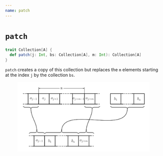```yaml
---
name: patch
---
```


# `patch`

~~~ scala
trait Collection[A] {
  def patch(j: Int, bs: Collection[A], m: Int): Collection[A]
}
~~~

`patch` creates a copy of this collection but replaces the `m` elements starting at the index `j` by the collection `bs`.

<figure class="diagram">
  <img src="images/patch.svg" alt="patch function">
  <!-- <figcaption class="diagram-desc"></figcaption> -->
</figure>
